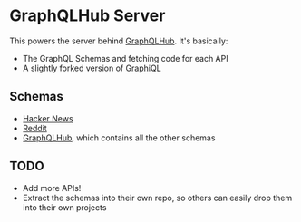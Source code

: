# GraphQLHub Server

This powers the server behind [GraphQLHub](http://www.graphqlhub.com/). It's basically:

- The GraphQL Schemas and fetching code for each API
- A slightly forked version of [GraphiQL](https://github.com/graphql/graphiql)

## Schemas

- [Hacker News](schemas/hn.js)
- [Reddit](schemas/reddit.js)
- [GraphQLHub](schemas/graphqlhub.js), which contains all the other schemas

## TODO

- Add more APIs!
- Extract the schemas into their own repo, so others can easily drop them into their own projects
